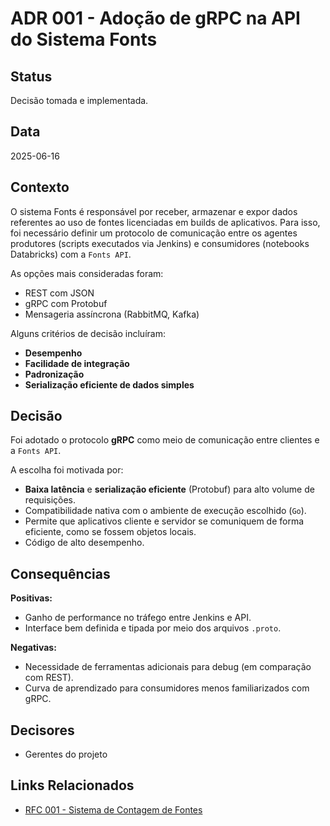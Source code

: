 # ADR 001 - Adoção de gRPC na API do Sistema Fonts

## Status

Decisão tomada e implementada.

## Data

2025-06-16

## Contexto

O sistema Fonts é responsável por receber, armazenar e expor dados referentes ao uso de fontes licenciadas em builds de aplicativos. Para isso, foi necessário definir um protocolo de comunicação entre os agentes produtores (scripts executados via Jenkins) e consumidores (notebooks Databricks) com a `Fonts API`.

As opções mais consideradas foram:

- REST com JSON
- gRPC com Protobuf
- Mensageria assíncrona (RabbitMQ, Kafka)

Alguns critérios de decisão incluíram:
- **Desempenho**
- **Facilidade de integração**
- **Padronização**
- **Serialização eficiente de dados simples**

## Decisão

Foi adotado o protocolo **gRPC** como meio de comunicação entre clientes e a `Fonts API`.

A escolha foi motivada por:

- **Baixa latência** e **serialização eficiente** (Protobuf) para alto volume de requisições.
- Compatibilidade nativa com o ambiente de execução escolhido (`Go`).
- Permite que aplicativos cliente e servidor se comuniquem de forma eficiente, como se fossem objetos locais.
- Código de alto desempenho.

## Consequências

**Positivas:**

- Ganho de performance no tráfego entre Jenkins e API.
- Interface bem definida e tipada por meio dos arquivos `.proto`.

**Negativas:**

- Necessidade de ferramentas adicionais para debug (em comparação com REST).
- Curva de aprendizado para consumidores menos familiarizados com gRPC.

## Decisores

- Gerentes do projeto

## Links Relacionados

- [RFC 001 - Sistema de Contagem de Fontes](./RFC.md)
